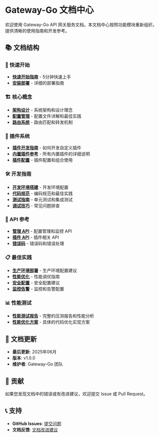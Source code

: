 # Gateway-Go 文档中心

欢迎使用 Gateway-Go API 网关服务文档。本文档中心按照功能模块重新组织，提供清晰的使用指南和开发参考。

## 📚 文档结构

### 🚀 快速开始
- **[快速开始指南](quickstart.md)** - 5分钟快速上手
- **[安装部署](deployment.md)** - 详细的部署指南

### 🏗️ 核心概念
- **[架构设计](architecture.md)** - 系统架构和设计理念
- **[配置管理](configuration.md)** - 配置文件详解和最佳实践
- **[路由系统](routing.md)** - 路由匹配和转发机制

### 🔌 插件系统
- **[插件开发指南](plugins/development.md)** - 如何开发自定义插件
- **[内置插件参考](plugins/reference.md)** - 所有内置插件的详细说明
- **[插件配置](plugins/configuration.md)** - 插件配置和组合使用

### 🛠️ 开发指南
- **[开发环境搭建](development/setup.md)** - 开发环境配置
- **[代码规范](development/standards.md)** - 编码规范和最佳实践
- **[测试指南](development/testing.md)** - 单元测试和集成测试
- **[调试技巧](development/debugging.md)** - 常见问题排查

### 📖 API 参考
- **[管理 API](api/admin.md)** - 配置管理和监控 API
- **[插件 API](api/plugins.md)** - 插件相关 API
- **[错误码](api/errors.md)** - 错误码和错误处理

### 📋 最佳实践
- **[生产环境部署](best-practices/production.md)** - 生产环境配置建议
- **[性能优化](best-practices/performance.md)** - 性能调优指南
- **[安全配置](best-practices/security.md)** - 安全配置建议
- **[监控告警](best-practices/monitoring.md)** - 监控和告警配置

### 📊 性能测试
- **[性能测试报告](performance-testing.md)** - 完整的压测报告和性能分析
- **[性能优化方案](performance-optimization.md)** - 具体的代码优化实现方案

## 📝 文档更新

- **最后更新**: 2025年06月
- **版本**: v1.0.0
- **维护者**: Gateway-Go 团队

## 🤝 贡献

如果您发现文档中的错误或有改进建议，欢迎提交 Issue 或 Pull Request。

## 📞 支持

- **GitHub Issues**: [提交问题](https://github.com/lswzw/gateway-go/issues)
- **文档反馈**: [文档改进建议](https://github.com/lswzw/gateway-go/issues/new?template=documentation.md) 